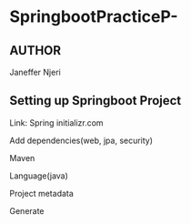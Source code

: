 # SpringbootPracticeP-
## AUTHOR
Janeffer Njeri
## Setting up Springboot Project

Link: Spring initializr.com

Add dependencies(web, jpa, security)  

Maven

Language(java)

Project metadata

Generate

